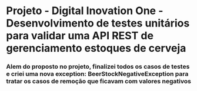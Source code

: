 # Projeto - Digital Inovation One - Desenvolvimento de testes unitários para validar uma API REST de gerenciamento estoques de cerveja
### Alem do proposto no projeto, finalizei todos os casos de testes e criei uma nova exception: BeerStockNegativeException para tratar os casos de remoção que ficavam com valores negativos
